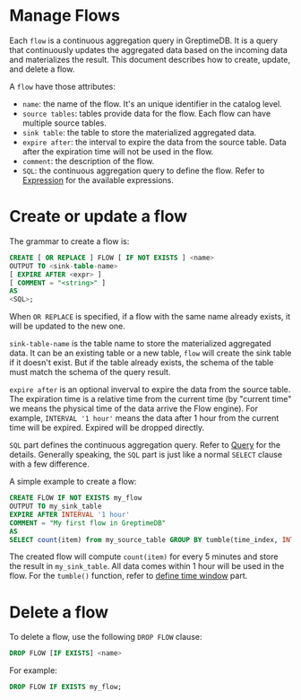 # Manage Flows

Each `flow` is a continuous aggregation query in GreptimeDB. It is a query that continuously updates the aggregated data based on the incoming data and materializes the result. This document describes how to create, update, and delete a flow.

A `flow` have those attributes:
- `name`: the name of the flow. It's an unique identifier in the catalog level.
- `source tables`: tables provide data for the flow. Each flow can have multiple source tables.
- `sink table`: the table to store the materialized aggregated data.
- `expire after`: the interval to expire the data from the source table. Data after the expiration time will not be used in the flow.
- `comment`: the description of the flow.
- `SQL`: the continuous aggregation query to define the flow. Refer to [Expression](./expression.md) for the available expressions.

# Create or update a flow

The grammar to create a flow is:

```sql
CREATE [ OR REPLACE ] FLOW [ IF NOT EXISTS ] <name>
OUTPUT TO <sink-table-name>
[ EXPIRE AFTER <expr> ]
[ COMMENT = "<string>" ]
AS 
<SQL>;
```

When `OR REPLACE` is specified, if a flow with the same name already exists, it will be updated to the new one.

`sink-table-name` is the table name to store the materialized aggregated data. It can be an existing table or a new table, `flow` will create the sink table if it doesn't exist. But if the table already exists, the schema of the table must match the schema of the query result.

`expire after` is an optional inverval to expire the data from the source table. The expiration time is a relative time from the current time (by "current time" we means the physical time of the data arrive the Flow engine). For example, `INTERVAL '1 hour'` means the data after 1 hour from the current time will be expired. Expired will be dropped directly.

`SQL` part defines the continuous aggregation query. Refer to [Query](./query.md) for the details. Generally speaking, the `SQL` part is just like a normal `SELECT` clause with a few difference.

A simple example to create a flow:

```sql
CREATE FLOW IF NOT EXISTS my_flow
OUTPUT TO my_sink_table
EXPIRE AFTER INTERVAL '1 hour'
COMMENT = "My first flow in GreptimeDB"
AS
SELECT count(item) from my_source_table GROUP BY tumble(time_index, INTERVAL '5 minutes');
```

The created flow will compute `count(item)` for every 5 minutes and store the result in `my_sink_table`. All data comes within 1 hour will be used in the flow. For the `tumble()` function, refer to [define time window](./define-time-window.md) part.

# Delete a flow

To delete a flow, use the following `DROP FLOW` clause:

```sql
DROP FLOW [IF EXISTS] <name>
```

For example:

```sql
DROP FLOW IF EXISTS my_flow;
```
